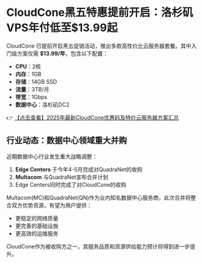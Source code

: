 # CloudCone黑五特惠提前开启：洛杉矶VPS年付低至$13.99起

CloudCone 已提前开启黑五促销活动，推出多款高性价比云服务器套餐。其中入门级方案仅需 **$13.99/年**，包含以下配置：

- **CPU**：2核
- **内存**：1GB
- **存储**：14GB SSD
- **流量**：3TB/月
- **带宽**：1Gbps
- **数据中心**：洛杉矶DC2

👉 [【点击查看】2025年最新CloudCone优惠码及特价云服务器方案汇总](https://bit.ly/Cloudcone)

## 行业动态：数据中心领域重大并购

近期数据中心行业发生重大战略调整：

1. **Edge Centers** 于今年4-5月完成对QuadraNet的收购
2. **Multacom** 与QuadraNet宣布合并计划
3. Edge Centers同时完成了对CloudCone的收购

Multacom(MC)和QuadraNet(QN)作为业内知名数据中心服务商，此次合并将整合双方优势资源，有望为用户提供：

- 更稳定的网络质量
- 更完善的基础设施
- 更高效的运维服务

CloudCone作为被收购方之一，其服务品质和资源供给能力预计将得到进一步提升。